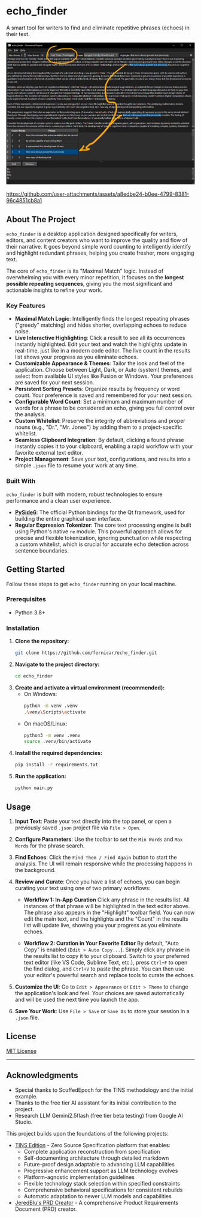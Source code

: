 # echo_finder

A smart tool for writers to find and eliminate repetitive phrases (echoes) in their text.

![app_capture0](images/app_capture0.png)

https://github.com/user-attachments/assets/a8edbe24-b0ee-4799-8381-96c4851cb8a1

## About The Project

`echo_finder` is a desktop application designed specifically for writers, editors, and content creators who want to improve the quality and flow of their narrative. It goes beyond simple word counting to intelligently identify and highlight redundant phrases, helping you create fresher, more engaging text.

The core of `echo_finder` is its "Maximal Match" logic. Instead of overwhelming you with every minor repetition, it focuses on the **longest possible repeating sequences**, giving you the most significant and actionable insights to refine your work.

### Key Features

-   **Maximal Match Logic**: Intelligently finds the longest repeating phrases ("greedy" matching) and hides shorter, overlapping echoes to reduce noise.
-   **Live Interactive Highlighting**: Click a result to see all its occurrences instantly highlighted. Edit your text and watch the highlights update in real-time, just like in a modern code editor. The live count in the results list shows your progress as you eliminate echoes.
-   **Customizable Appearance & Themes**: Tailor the look and feel of the application. Choose between Light, Dark, or Auto (system) themes, and select from available UI styles like Fusion or Windows. Your preferences are saved for your next session.
-   **Persistent Sorting Presets**: Organize results by frequency or word count. Your preference is saved and remembered for your next session.
-   **Configurable Word Count**: Set a minimum and maximum number of words for a phrase to be considered an echo, giving you full control over the analysis.
-   **Custom Whitelist**: Preserve the integrity of abbreviations and proper nouns (e.g., "Dr.", "Mr. Jones") by adding them to a project-specific whitelist.
-   **Seamless Clipboard Integration**: By default, clicking a found phrase instantly copies it to your clipboard, enabling a rapid workflow with your favorite external text editor.
-   **Project Management**: Save your text, configurations, and results into a simple `.json` file to resume your work at any time.

### Built With

`echo_finder` is built with modern, robust technologies to ensure performance and a clean user experience.

*   [**PySide6**](https://www.qt.io/qt-for-python): The official Python bindings for the Qt framework, used for building the entire graphical user interface.
*   **Regular Expression Tokenizer**: The core text processing engine is built using Python's native `re` module. This powerful approach allows for precise and flexible tokenization, ignoring punctuation while respecting a custom whitelist, which is crucial for accurate echo detection across sentence boundaries.

## Getting Started

Follow these steps to get `echo_finder` running on your local machine.

### Prerequisites

-   Python 3.8+

### Installation

1.  **Clone the repository:**
    ```sh
    git clone https://github.com/fernicar/echo_finder.git
    ```
2.  **Navigate to the project directory:**
    ```sh
    cd echo_finder
    ```
3.  **Create and activate a virtual environment (recommended):**
    -   On Windows:
        ```sh
        python -m venv .venv
        .\venv\Scripts\activate
        ```
    -   On macOS/Linux:
        ```sh
        python3 -m venv .venv
        source .venv/bin/activate
        ```
4.  **Install the required dependencies:**
    ```sh
    pip install -r requirements.txt
    ```
5.  **Run the application:**
    ```sh
    python main.py
    ```

## Usage

1.  **Input Text**: Paste your text directly into the top panel, or open a previously saved `.json` project file via `File > Open`.
2.  **Configure Parameters**: Use the toolbar to set the `Min Words` and `Max Words` for the phrase search.
3.  **Find Echoes**: Click the `Find Them / Find Again` button to start the analysis. The UI will remain responsive while the processing happens in the background.
4.  **Review and Curate**: Once you have a list of echoes, you can begin curating your text using one of two primary workflows:

    *   **Workflow 1: In-App Curation**
        Click any phrase in the results list. All instances of that phrase will be highlighted in the text editor above. The phrase also appears in the "Highlight" toolbar field. You can now edit the main text, and the highlights and the "Count" in the results list will update live, showing you your progress as you eliminate echoes.

    *   **Workflow 2: Curation in Your Favorite Editor**
        By default, "Auto Copy" is enabled (`Edit > Auto Copy...`). Simply click any phrase in the results list to copy it to your clipboard. Switch to your preferred text editor (like VS Code, Sublime Text, etc.), press `Ctrl+F` to open the find dialog, and `Ctrl+V` to paste the phrase. You can then use your editor's powerful search and replace tools to curate the echoes.

5.  **Customize the UI**: Go to `Edit > Appearance` or `Edit > Theme` to change the application's look and feel. Your choices are saved automatically and will be used the next time you launch the app.
6.  **Save Your Work**: Use `File > Save` or `Save As` to store your session in a `.json` file.

## License
[MIT License](LICENSE)

---

## Acknowledgments
*   Special thanks to ScuffedEpoch for the TINS methodology and the initial example.
*   Thanks to the free tier AI assistant for its initial contribution to the project.
*   Research LLM Gemini2.5flash (free tier beta testing) from Google AI Studio.

This project builds upon the foundations of the following projects:
- [TINS Edition](https://ThereIsNoSource.com) - Zero Source Specification platform that enables:
  - Complete application reconstruction from specification
  - Self-documenting architecture through detailed markdown
  - Future-proof design adaptable to advancing LLM capabilities
  - Progressive enhancement support as LLM technology evolves
  - Platform-agnostic implementation guidelines
  - Flexible technology stack selection within specified constraints
  - Comprehensive behavioral specifications for consistent rebuilds
  - Automatic adaptation to newer LLM models and capabilities
- [JeredBlu's PRD Creator](https://github.com/JeredBlu/custom-instructions/blob/main/prd-creator-3-25.md) - A comprehensive Product Requirements Document (PRD) creator.
